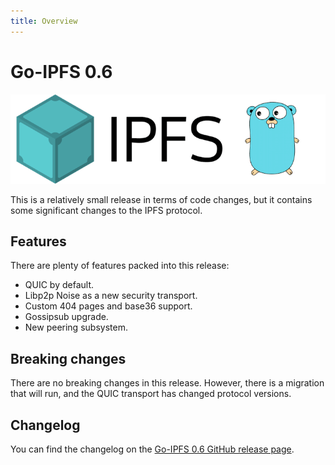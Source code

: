 ```yaml
---
title: Overview
---
```


# Go-IPFS 0.6

![The Go-IPFS logo.](./images/go-ipfs-logo.png)

This is a relatively small release in terms of code changes, but it contains some significant changes to the IPFS protocol.

## Features

There are plenty of features packed into this release:

- QUIC by default.
- Libp2p Noise as a new security transport.
- Custom 404 pages and base36 support.
- Gossipsub upgrade.
- New peering subsystem.

## Breaking changes

There are no breaking changes in this release. However, there is a migration that will run, and the QUIC transport has changed protocol versions.

## Changelog

You can find the changelog on the [Go-IPFS 0.6 GitHub release page](https://github.com/ipfs/go-ipfs/releases/tag/v0.6.0).
